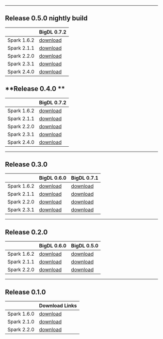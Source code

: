 
---
## **Release 0.5.0 nightly build**

| | BigDL 0.7.2 | 
| ------------- | --------- |
| Spark 1.6.2   | [download](https://oss.sonatype.org/content/repositories/snapshots/com/intel/analytics/zoo/analytics-zoo-bigdl_0.7.2-spark_1.6.2/0.5.0-SNAPSHOT/)| 
| Spark 2.1.1   | [download](https://oss.sonatype.org/content/repositories/snapshots/com/intel/analytics/zoo/analytics-zoo-bigdl_0.7.2-spark_2.1.1/0.5.0-SNAPSHOT/)|
| Spark 2.2.0   | [download](https://oss.sonatype.org/content/repositories/snapshots/com/intel/analytics/zoo/analytics-zoo-bigdl_0.7.2-spark_2.2.0/0.5.0-SNAPSHOT/)|
| Spark 2.3.1   | [download](https://oss.sonatype.org/content/repositories/snapshots/com/intel/analytics/zoo/analytics-zoo-bigdl_0.7.2-spark_2.3.1/0.5.0-SNAPSHOT/)|
| Spark 2.4.0   | [download](https://oss.sonatype.org/content/repositories/snapshots/com/intel/analytics/zoo/analytics-zoo-bigdl_0.7.2-spark_2.4.0/0.5.0-SNAPSHOT/)|

## **Release 0.4.0 **

| | BigDL 0.7.2 | 
| ------------- | --------- |
| Spark 1.6.2   | [download](https://oss.sonatype.org/content/repositories/releases/com/intel/analytics/zoo/analytics-zoo-bigdl_0.7.2-spark_1.6.2/0.4.0/)| 
| Spark 2.1.1   | [download](https://oss.sonatype.org/content/repositories/snapshots/com/intel/analytics/zoo/analytics-zoo-bigdl_0.7.2-spark_2.1.1/0.4.0/)|
| Spark 2.2.0   | [download](https://oss.sonatype.org/content/repositories/snapshots/com/intel/analytics/zoo/analytics-zoo-bigdl_0.7.2-spark_2.2.0/0.4.0/)|
| Spark 2.3.1   | [download](https://oss.sonatype.org/content/repositories/snapshots/com/intel/analytics/zoo/analytics-zoo-bigdl_0.7.2-spark_2.3.1/0.4.0/)|
| Spark 2.4.0   | [download](https://oss.sonatype.org/content/repositories/snapshots/com/intel/analytics/zoo/analytics-zoo-bigdl_0.7.2-spark_2.4.1/0.4.0/)|

---
## **Release 0.3.0**

| | BigDL 0.6.0 | BigDL 0.7.1 |
| ------------- | --------- |--------- |
| Spark 1.6.2   | [download](https://oss.sonatype.org/content/repositories/releases/com/intel/analytics/zoo/analytics-zoo-bigdl_0.6.0-spark_1.6.2/0.3.0/analytics-zoo-bigdl_0.6.0-spark_1.6.2-0.3.0-dist-all.zip)| [download]( https://oss.sonatype.org/content/repositories/releases/com/intel/analytics/zoo/analytics-zoo-bigdl_0.7.1-spark_1.6.2/0.3.0/analytics-zoo-bigdl_0.7.1-spark_1.6.2-0.3.0-dist-all.zip)|
| Spark 2.1.1   | [download](https://oss.sonatype.org/content/repositories/releases/com/intel/analytics/zoo/analytics-zoo-bigdl_0.6.0-spark_2.1.1/0.3.0/analytics-zoo-bigdl_0.6.0-spark_2.1.1-0.3.0-dist-all.zip/)| [download]( https://oss.sonatype.org/content/repositories/releases/com/intel/analytics/zoo/analytics-zoo-bigdl_0.7.1-spark_2.1.1/0.3.0/analytics-zoo-bigdl_0.7.1-spark_2.1.1-0.3.0-dist-all.zip)|
| Spark 2.2.0   | [download](https://oss.sonatype.org/content/repositories/releases/com/intel/analytics/zoo/analytics-zoo-bigdl_0.6.0-spark_2.2.0/0.3.0/analytics-zoo-bigdl_0.6.0-spark_2.2.0-0.3.0-dist-all.zip)| [download]( https://oss.sonatype.org/content/repositories/releases/com/intel/analytics/zoo/analytics-zoo-bigdl_0.7.1-spark_2.2.0/0.3.0/analytics-zoo-bigdl_0.7.1-spark_2.2.0-0.3.0-dist-all.zip)|
| Spark 2.3.1   | [download](https://oss.sonatype.org/content/repositories/releases/com/intel/analytics/zoo/analytics-zoo-bigdl_0.6.0-spark_2.3.1/0.3.0/analytics-zoo-bigdl_0.6.0-spark_2.3.1-0.3.0-dist-all.zip)| [download]( https://oss.sonatype.org/content/repositories/releases/com/intel/analytics/zoo/analytics-zoo-bigdl_0.7.1-spark_2.3.1/0.3.0/analytics-zoo-bigdl_0.7.1-spark_2.3.1-0.3.0-dist-all.zip)|

---
## **Release 0.2.0**

| | BigDL 0.6.0 | BigDL 0.5.0 |
| ------------- | --------- | --------- |
| Spark 1.6.2   | [download](https://oss.sonatype.org/content/groups/public/com/intel/analytics/zoo/analytics-zoo-bigdl_0.6.0-spark_1.6.2/0.2.0/analytics-zoo-bigdl_0.6.0-spark_1.6.2-0.2.0-dist-all.zip) | [download](https://oss.sonatype.org/content/groups/public/com/intel/analytics/zoo/analytics-zoo-bigdl_0.5.0-spark_1.6.2/0.2.0/analytics-zoo-bigdl_0.5.0-spark_1.6.2-0.2.0-dist-all.zip) | 
| Spark 2.1.1   | [download](https://oss.sonatype.org/content/groups/public/com/intel/analytics/zoo/analytics-zoo-bigdl_0.6.0-spark_2.1.1/0.2.0/analytics-zoo-bigdl_0.6.0-spark_2.1.1-0.2.0-dist-all.zip) |[download](https://oss.sonatype.org/content/groups/public/com/intel/analytics/zoo/analytics-zoo-bigdl_0.5.0-spark_2.1.1/0.2.0/analytics-zoo-bigdl_0.5.0-spark_2.1.1-0.2.0-dist-all.zip)|
| Spark 2.2.0   | [download](https://oss.sonatype.org/content/groups/public/com/intel/analytics/zoo/analytics-zoo-bigdl_0.6.0-spark_2.2.0/0.2.0/analytics-zoo-bigdl_0.6.0-spark_2.2.0-0.2.0-dist-all.zip) |[download](https://oss.sonatype.org/content/groups/public/com/intel/analytics/zoo/analytics-zoo-bigdl_0.5.0-spark_2.2.0/0.2.0/analytics-zoo-bigdl_0.5.0-spark_2.2.0-0.2.0-dist-all.zip)|

---
## **Release 0.1.0**

| | Download Links |
| ------------- | --------- | 
| Spark 1.6.0   | [download](https://oss.sonatype.org/content/repositories/releases/com/intel/analytics/zoo/analytics-zoo-SPARK_1.6/0.1.0/analytics-zoo-SPARK_1.6-0.1.0-dist.zip) | 
| Spark 2.1.0   | [download](https://oss.sonatype.org/content/repositories/releases/com/intel/analytics/zoo/analytics-zoo-SPARK_2.1/0.1.0/analytics-zoo-SPARK_2.1-0.1.0-dist.zip) |
| Spark 2.2.0   | [download](https://oss.sonatype.org/content/repositories/releases/com/intel/analytics/zoo/analytics-zoo-SPARK_2.2/0.1.0/analytics-zoo-SPARK_2.2-0.1.0-dist.zip) |
